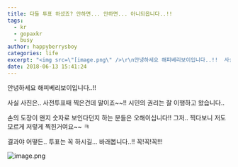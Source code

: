 ```yaml
---
title: 다들 투표 하셨죠? 안하면... 안하면... 아니되옵니다..!!
tags:
  - kr
  - gopaxkr
  - busy
author: happyberrysboy
categories: life
excerpt: "<img src=\"[image.png\" />\r\n안녕하세요 해피베리보이입니다..!!  사실 사진은.. 사전투표때 찍은건데 말이죠~~!! 시민의 권리는 잘 이행하고 왔습니다..  손의 도장이 왠지 숫자로 보인다던지 하는 분들은 오해이십니다!!  그저.. 찍다보니 저도 모르게 저렇게 찍힌거여요~~ ㅋ  결과야 어떻든.. 투표는 꼭 하시길... 바래봅니다..!! 꼭!꼭!꼭!!!  !]( ....."
date: 2018-06-13 15:41:24
---
```


안녕하세요 해피베리보이입니다..!!

사실 사진은.. 사전투표때 찍은건데 말이죠~~!!
시민의 권리는 잘 이행하고 왔습니다..

손의 도장이 왠지 숫자로 보인다던지 하는 분들은 오해이십니다!! 
그저.. 찍다보니 저도 모르게 저렇게 찍힌거여요~~ ㅋ

결과야 어떻든.. 투표는 꼭 하시길... 바래봅니다..!! 꼭!꼭!꼭!!!

![image.png](https://ipfs.busy.org/ipfs/Qmb1oEsgCBdTscZ9SGcRWL6thgrHYHSw3tTMVPswzfUrfA)
